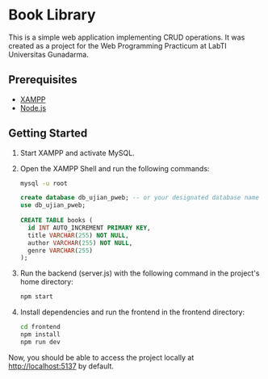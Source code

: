 # Book Library

This is a simple web application implementing CRUD operations. It was created as a project for the Web Programming Practicum at LabTI Universitas Gunadarma.

## Prerequisites

- [XAMPP](https://www.apachefriends.org/index.html)
- [Node.js](https://nodejs.org/)

## Getting Started

1. Start XAMPP and activate MySQL.
2. Open the XAMPP Shell and run the following commands:

   ```sh
   mysql -u root
   ```
   ```sql
   create database db_ujian_pweb; -- or your designated database name
   use db_ujian_pweb;
    
   CREATE TABLE books (
     id INT AUTO_INCREMENT PRIMARY KEY,
     title VARCHAR(255) NOT NULL,
     author VARCHAR(255) NOT NULL,
     genre VARCHAR(255)
   );
   ```
3. Run the backend (server.js) with the following command in the project's home directory:
   ```bash
   npm start
   ```
5. Install dependencies and run the frontend in the frontend directory:
   ```bash
   cd frontend
   npm install
   npm run dev
   ```
Now, you should be able to access the project locally at [http://localhost:5137](http://localhost:5137) by default.

